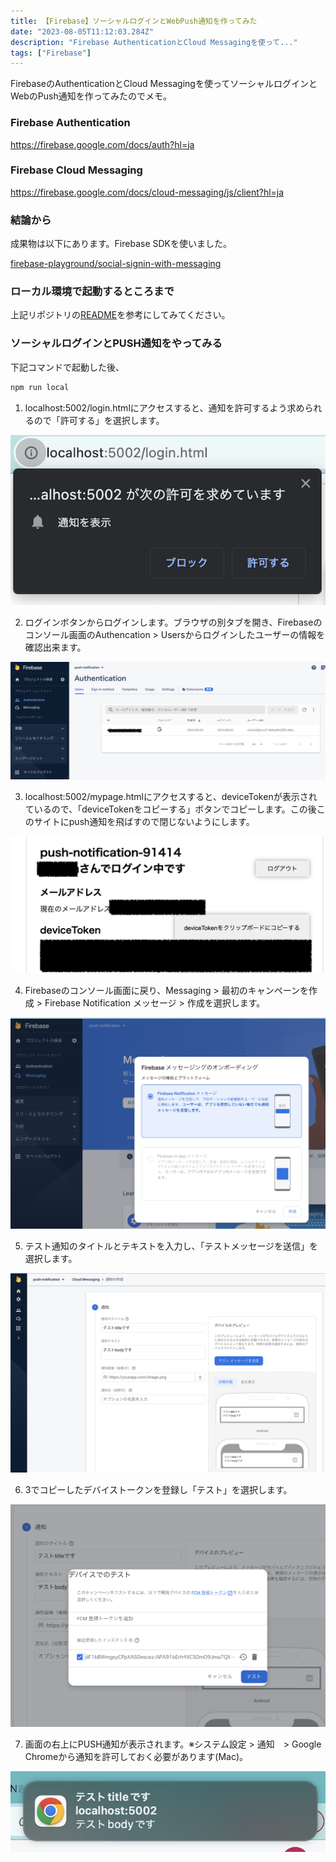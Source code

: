```yaml
---
title: 【Firebase】ソーシャルログインとWebPush通知を作ってみた
date: "2023-08-05T11:12:03.284Z"
description: "Firebase AuthenticationとCloud Messagingを使って..."
tags: ["Firebase"]
---
```


FirebaseのAuthenticationとCloud Messagingを使ってソーシャルログインとWebのPush通知を作ってみたのでメモ。

### Firebase  Authentication

<a href="https://firebase.google.com/docs/auth?hl=ja" target="_blank">
https://firebase.google.com/docs/auth?hl=ja
</a>

### Firebase Cloud Messaging

<a href="https://firebase.google.com/docs/cloud-messaging/js/client?hl=ja" target="_blank">
https://firebase.google.com/docs/cloud-messaging/js/client?hl=ja
</a>

### 結論から

成果物は以下にあります。Firebase SDKを使いました。

<a href="https://github.com/chanfuku/firebase-playground/tree/main/social-signin-with-messaging" target="_blank">
firebase-playground/social-signin-with-messaging
</a>

### ローカル環境で起動するところまで

上記リポジトリの<a href="https://github.com/chanfuku/firebase-playground/tree/main/social-signin-with-messaging#readme" target="_blank">README</a>を参考にしてみてください。

### ソーシャルログインとPUSH通知をやってみる

下記コマンドで起動した後、

```bash
npm run local
```

1. localhost:5002/login.htmlにアクセスすると、通知を許可するよう求められるので「許可する」を選択します。

![img1](./img1.png)

2. ログインボタンからログインします。ブラウザの別タブを開き、Firebaseのコンソール画面のAuthencation > Usersからログインしたユーザーの情報を確認出来ます。

![img2](./img2.png)

3. localhost:5002/mypage.htmlにアクセスすると、deviceTokenが表示されているので、「deviceTokenをコピーする」ボタンでコピーします。この後このサイトにpush通知を飛ばすので閉じないようにします。

![img3](./img3.png)

4. Firebaseのコンソール画面に戻り、Messaging > 最初のキャンペーンを作成 > Firebase Notification メッセージ > 作成を選択します。

![img4](./img4.png)

5. テスト通知のタイトルとテキストを入力し、「テストメッセージを送信」を選択します。

![img5](./img5.png)

6. 3でコピーしたデバイストークンを登録し「テスト」を選択します。

![img6](./img6.png)

7. 画面の右上にPUSH通知が表示されます。※システム設定 > 通知　> Google Chromeから通知を許可しておく必要があります(Mac)。

![img7](./img7.png)
